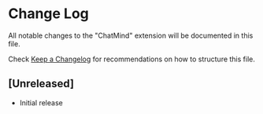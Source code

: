 # Change Log

All notable changes to the "ChatMind" extension will be documented in this file.

Check [Keep a Changelog](http://keepachangelog.com/) for recommendations on how to structure this file.

## [Unreleased]

- Initial release